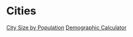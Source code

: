 # Cities
[City Size by Population](https://forgottenrealms.fandom.com/wiki/Category:Settlements_by_population)
[Demographic Calculator](https://www.d20srd.org/d20/demographics/)
